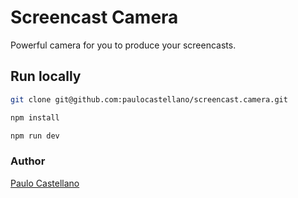 # Screencast Camera

Powerful camera for you to produce your screencasts.

## Run locally

```sh
git clone git@github.com:paulocastellano/screencast.camera.git

npm install

npm run dev
```

### Author
[Paulo Castellano](https://twitter.com/paulocastellano)
